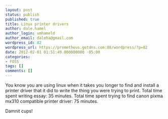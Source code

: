 ```yaml
---
layout: post
status: publish
published: true
title: Linux printer drivers
author: dale.hamel
author_login: umhameld
author_email: daleha@gmail.com
wordpress_id: 82
wordpress_url: https://prometheus.gotdns.com:88/wordpress/?p=82
date: 2012-02-01 01:51:49.000000000 -05:00
categories:
- FOSS
tags: []
comments: []
---
```

<p>You know you are using linux when it takes you longer to find and install a printer driver that it did to write the thing you were trying to print. Total time spent writing essay: 35 minutes. Total time spent trying to find canon pixma mx310 compatible printer driver: 75 minutes.</p>

<p>Damnit cups!</p>
